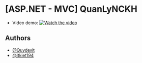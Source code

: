 
# [ASP.NET - MVC] QuanLyNCKH
- Video demo:
 [![Watch the video](https://i.ytimg.com/an_webp/k4zpkqLlQiU/mqdefault_6s.webp?du=3000&sqp=CMiPp6wG&rs=AOn4CLAAV9OqO0Cdlk3lxTERB0jLaSEKsw)](https://www.youtube.com/watch?v=k4zpkqLlQiU)

## Authors

- [@Quydevit](https://github.com/QuyDevit/)
- [@ltkiet194](https://github.com/ltkiet194)
